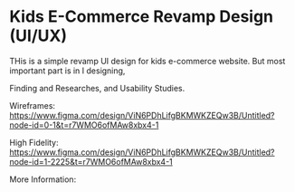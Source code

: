 # Kids E-Commerce Revamp Design (UI/UX)

THis is a simple revamp UI design for kids e-commerce website. But most important part is in I designing,

Finding and Researches, and Usability Studies.
 
Wireframes: https://www.figma.com/design/ViN6PDhLifgBKMWKZEQw3B/Untitled?node-id=0-1&t=r7WMO6ofMAw8xbx4-1

High Fidelity: https://www.figma.com/design/ViN6PDhLifgBKMWKZEQw3B/Untitled?node-id=1-2225&t=r7WMO6ofMAw8xbx4-1

More Information: 
